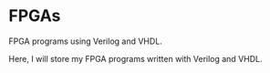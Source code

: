 # FPGAs
FPGA programs using Verilog and VHDL.

Here, I will store my FPGA programs written with Verilog and VHDL.
